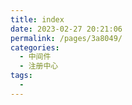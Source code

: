```yaml
---
title: index
date: 2023-02-27 20:21:06
permalink: /pages/3a8049/
categories:
  - 中间件
  - 注册中心
tags:
  - 
---
```

